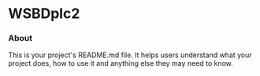 WSBDplc2
========

### About

This is your project's README.md file. It helps users understand what your
project does, how to use it and anything else they may need to know.
